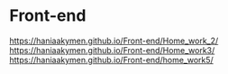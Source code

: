 # Front-end
https://haniaakymen.github.io/Front-end/Home_work_2/
https://haniaakymen.github.io/Front-end/Home_work3/
https://haniaakymen.github.io/Front-end/home_work5/
